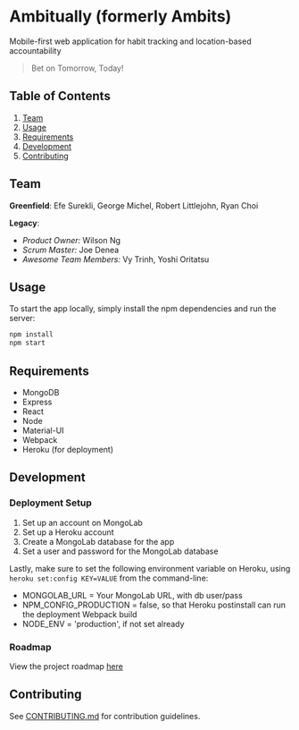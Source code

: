 # Ambitually (formerly Ambits)
Mobile-first web application for habit tracking and location-based accountability

> Bet on Tomorrow, Today!

## Table of Contents

1. [Team](#Team)
1. [Usage](#Usage)
1. [Requirements](#Requirements)
1. [Development](#Development)
1. [Contributing](#contributing)

## Team
  __Greenfield__: Efe Surekli, George Michel, Robert Littlejohn, Ryan Choi


  __Legacy__:
  - _Product Owner:_ Wilson Ng
  - _Scrum Master:_ Joe Denea
  - _Awesome Team Members:_ Vy Trinh, Yoshi Oritatsu

## Usage

To start the app locally, simply install the  npm dependencies and run the server:

```sh
npm install
npm start
```
## Requirements
- MongoDB
- Express
- React
- Node
- Material-UI
- Webpack
- Heroku (for deployment)

## Development

### Deployment Setup
1. Set up an account on MongoLab
2. Set up a Heroku account
3. Create a MongoLab database for the app
4. Set a user and password for the MongoLab database

Lastly, make sure to set the following environment variable on Heroku, using `heroku set:config KEY=VALUE` from the command-line:

- MONGOLAB_URL = Your MongoLab URL, with db user/pass
- NPM_CONFIG_PRODUCTION = false, so that Heroku postinstall can run the deployment Webpack build
- NODE_ENV = 'production', if not set already


### Roadmap

View the project roadmap [here](https://github.com/CellularAnathema/ambits)


## Contributing

See [CONTRIBUTING.md](CONTRIBUTING.md) for contribution guidelines.

